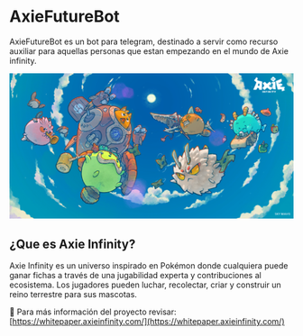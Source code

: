 # **AxieFutureBot**

AxieFutureBot es un bot para telegram, destinado a servir como recurso auxiliar para aquellas personas que estan empezando en el mundo de Axie infinity.

![Axie Infinity](imagenes/HQ_Banner_compress.png "Axie Infinity")

## **¿Que es Axie Infinity?**

Axie Infinity es un universo inspirado en Pokémon donde cualquiera puede ganar fichas a través de una jugabilidad experta y contribuciones al ecosistema. Los jugadores pueden luchar, recolectar, criar y construir un reino terrestre para sus mascotas.

:newspaper: Para más información del proyecto revisar: [https://whitepaper.axieinfinity.com/](https://whitepaper.axieinfinity.com/)

